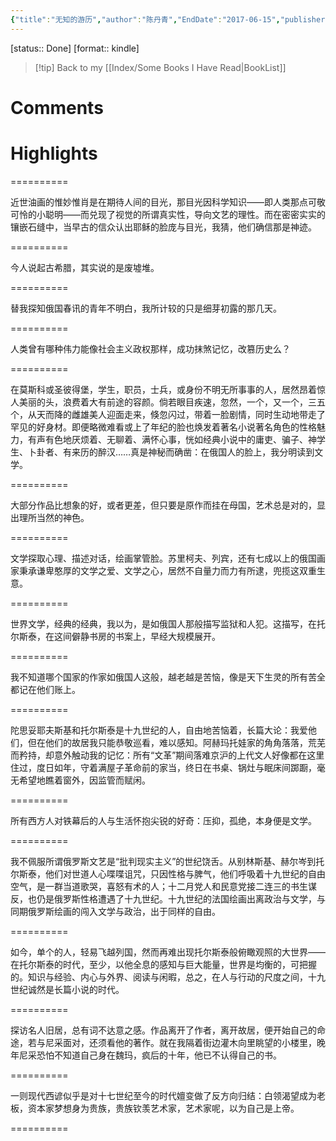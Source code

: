 ```yaml
---
{"title":"无知的游历","author":"陈丹青","EndDate":"2017-06-15","publisher":null,"dg-publish":true,"permalink":"/BookNotes/无知的游历/","dgPassFrontmatter":true,"noteIcon":""}
---
```


[status:: Done]
[format:: kindle]

>[!tip] Back to my [[Index/Some Books I Have Read\|BookList]]

# Comments

# Highlights

==========

近世油画的惟妙惟肖是在期待人间的目光，那目光因科学知识——即人类那点可敬可怜的小聪明——而兑现了视觉的所谓真实性，导向文艺的理性。而在密密实实的镶嵌石缝中，当早古的信众认出耶稣的脸庞与目光，我猜，他们确信那是神迹。

==========

今人说起古希腊，其实说的是废墟堆。

==========


替我探知俄国春讯的青年不明白，我所计较的只是细芽初露的那几天。

==========


人类曾有哪种伟力能像社会主义政权那样，成功抹煞记忆，改篡历史么？

==========


在莫斯科或圣彼得堡，学生，职员，士兵，或身份不明无所事事的人，居然昂着惊人美丽的头，浪费着大有前途的容颜。倘若眼目疾速，忽然，一个，又一个，三五个，从天而降的雌雄美人迎面走来，倏忽闪过，带着一脸剧情，同时生动地带走了罕见的好身材。即便略微难看或上了年纪的脸也焕发着著名小说著名角色的性格魅力，有声有色地厌烦着、无聊着、满怀心事，恍如经典小说中的庸吏、骗子、神学生、卜卦者、有来历的醉汉……真是神秘而确凿：在俄国人的脸上，我分明读到文学。

==========


大部分作品比想象的好，或者更差，但只要是原作而挂在母国，艺术总是对的，显出理所当然的神色。

==========


文学探取心理、描述对话，绘画掌管脸。苏里柯夫、列宾，还有七成以上的俄国画家秉承谦卑憨厚的文学之爱、文学之心，居然不自量力而力有所逮，兜揽这双重生意。

==========


世界文学，经典的经典，我以为，是如俄国人那般描写监狱和人犯。这描写，在托尔斯泰，在这间僻静书房的书案上，早经大规模展开。

==========


我不知道哪个国家的作家如俄国人这般，越老越是苦恼，像是天下生灵的所有苦全都记在他们账上。

==========


陀思妥耶夫斯基和托尔斯泰是十九世纪的人，自由地苦恼着，长篇大论：我爱他们，但在他们的故居我只能恭敬巡看，难以感知。阿赫玛托娃家的角角落落，荒芜而矜持，却意外触动我的记忆：所有“文革”期间落难京沪的上代文人好像都在这里住过，度日如年，守着满屋子革命前的家当，终日在书桌、锅灶与眠床间踯蹰，毫无希望地瞧着窗外，因监管而赋闲。

==========


所有西方人对铁幕后的人与生活怀抱尖锐的好奇：压抑，孤绝，本身便是文学。

==========


我不佩服所谓俄罗斯文艺是“批判现实主义”的世纪饶舌。从别林斯基、赫尔岑到托尔斯泰，他们对世道人心喋喋诅咒，只因性格与脾气，他们呼吸着十九世纪的自由空气，是一群当道歌哭，喜怒有术的人；十二月党人和民意党接二连三的书生谋反，也仍是俄罗斯性格遭遇了十九世纪。十九世纪的法国绘画出离政治与文学，与同期俄罗斯绘画的闯入文学与政治，出于同样的自由。

==========


如今，单个的人，轻易飞越列国，然而再难出现托尔斯泰般俯瞰观照的大世界——在托尔斯泰的时代，至少，以他全息的感知与巨大能量，世界是均衡的，可把握的。知识与经验、内心与外界、阅读与闲暇，总之，在人与行动的尺度之间，十九世纪诚然是长篇小说的时代。

==========


探访名人旧居，总有词不达意之感。作品离开了作者，离开故居，便开始自己的命途，若与尼采面对，还须看他的著作。就在我隔着街边灌木向里眺望的小楼里，晚年尼采恐怕不知道自己身在魏玛，疯后的十年，他已不认得自己的书。

==========


一则现代西谚似乎是对十七世纪至今的时代嬗变做了反方向归结：白领渴望成为老板，资本家梦想身为贵族，贵族钦羡艺术家，艺术家呢，以为自己是上帝。

==========